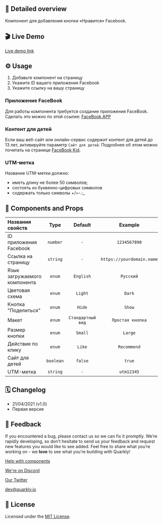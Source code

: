 ## 📖 Detailed overview

Компонент для добавления кнопки «Нравится» Facebook.

## 🎬 Live Demo

[Live demo link](https://quarkly-catalog.netlify.app/fblike/)

## ⚙️ Usage

 1. Добавьте компонент на страницу
 2. Укажите ID вашего приложения Facebook
 3. Укажите ссылку на вашу страницу

### Приложение FaceBook

Для работы компонента требуется создание приложения FaceBook. Сделать это можно по этой ссылке: [FaceBook APP](https://developers.facebook.com/apps)

### Контент для детей

Если ваш веб-сайт или онлайн-сервис содержит контент для детей до 13 лет, активируйте параметр `Сайт для детей`.
Подробнее об этом можно почитать на странице [FaceBook Kid](https://developers.facebook.com/docs/plugins/restrictions).

### UTM-метка

Название UTM-метки должно:
 - иметь длину не более 50 символов;
 - состоять из буквенно-цифровых символов
 - содержать только символы +/=-.:_

## 🧩 Components and Props

| Названия свойств             | Type      | Default           | Example                   |
| :--------------------------- | :-------: | :---------------: | :-----------------------: |
| ID приложения Facebook       | `number`  |        `-`        |        `1234567890`       |
| Ссылка на страницу           | `string`  |        `-`        | `https://yourdomain.name` |
| Язык загружаемого компонента |  `enum`   |     `English`     |         `Русский`         |
| Цветовая схема               |  `enum`   |      `Light`      |           `Dark`          |
| Кнопка "Поделиться"          |  `enum`   |      `Hide`       |           `Show`          |
| Макет                        |  `enum`   | `Стандартный вид` |      `Простая кнопка`     |
| Размер кнопки                |  `enum`   |      `Small`      |          `Large`          |
| Действие по клику            |  `enum`   |      `Like`       |        `Recommend`        |
| Сайт для детей               | `boolean` |      `false`      |           `true`          |
| UTM-метка                    | `string`  |        `-`        |         `utm12345`        |

## 🗓 Changelog

 - 21/04/2021 (v1.0)
 - Первая версия

## 📮 Feedback

If you encountered a bug, please contact us so we can fix it promptly. We’re rapidly developing, so don’t hesitate to send us your feedback and request new features you would like to see added. Feel free to share what you’re working on - we **love** to see what you’re building with Quarkly!

[Help with components](https://community.quarkly.io/c/requests/11)

[We're on Discord](https://discord.gg/f9KhSMGX)

[Our Twitter](https://twitter.com/quarklyapp)

[dev@quarkly.io](mailto:dev@quarkly.io)

## 📝 License

Licensed under the [MIT License](./LICENSE).
